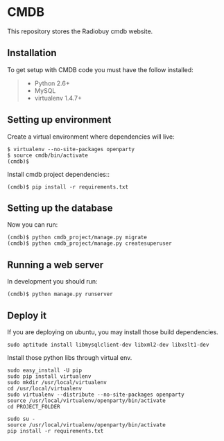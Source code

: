 
# CMDB


This repository stores the Radiobuy cmdb website.


## Installation

To get setup with CMDB code you must have the follow installed:

> * Python 2.6+
> * MySQL
> * virtualenv 1.4.7+

## Setting up environment


Create a virtual environment where dependencies will live:

```
$ virtualenv --no-site-packages openparty
$ source cmdb/bin/activate
(cmdb)$
```

Install cmdb project dependencies::

```
(cmdb)$ pip install -r requirements.txt
```


## Setting up the database

Now you can run:

```
(cmdb)$ python cmdb_project/manage.py migrate
(cmdb)$ python cmdb_project/manage.py createsuperuser
```

## Running a web server

In development you should run:

```
(cmdb)$ python manage.py runserver
```

## Deploy it

If you are deploying on ubuntu, you may install those build dependencies.

```
sudo aptitude install libmysqlclient-dev libxml2-dev libxslt1-dev
```

Install those python libs through virtual env.

```
sudo easy_install -U pip
sudo pip install virtualenv
sudo mkdir /usr/local/virtualenv
cd /usr/local/virtualenv
sudo virtualenv --distribute --no-site-packages openparty
source /usr/local/virtualenv/openparty/bin/activate
cd PROJECT_FOLDER

```

```
sudo su -
source /usr/local/virtualenv/openparty/bin/activate
pip install -r requirements.txt
```
